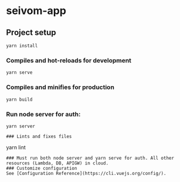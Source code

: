 # seivom-app

## Project setup
```
yarn install
```

### Compiles and hot-reloads for development
```
yarn serve
```

### Compiles and minifies for production
```
yarn build
```

### Run node server for auth:
```
yarn server 

### Lints and fixes files
```
yarn lint
```
### Must run both node server and yarn serve for auth. All other resources (Lambda, DB, APIGW) in cloud.
### Customize configuration
See [Configuration Reference](https://cli.vuejs.org/config/).
